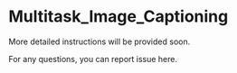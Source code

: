 # Multitask_Image_Captioning

More detailed instructions will be provided soon.

For any questions, you can report issue here.

